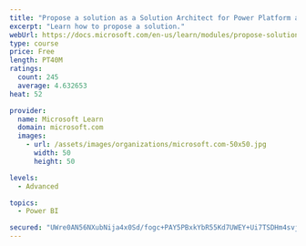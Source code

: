 ```yaml
---
title: "Propose a solution as a Solution Architect for Power Platform and Dynamics 365"
excerpt: "Learn how to propose a solution."
webUrl: https://docs.microsoft.com/en-us/learn/modules/propose-solution/
type: course
price: Free
length: PT40M
ratings:
  count: 245
  average: 4.632653
heat: 52

provider:
  name: Microsoft Learn
  domain: microsoft.com
  images:
    - url: /assets/images/organizations/microsoft.com-50x50.jpg
      width: 50
      height: 50

levels:
  - Advanced

topics:
  - Power BI

secured: "UWre0AN56NXubNija4x0Sd/fogc+PAY5PBxkYbR55Kd7UWEY+Ui7TSDHm4svj/vj8lsCWATQoE0OZnUoIWXkRXSHwtSbi4FbbaTrDEWX+O8mag2f3nc78vZzOEaOvcFTOZfUxC8b+BUdrfj1cmcJ7yTszBYGbzsisGCWWHF3/eBm6WcR9IdudgiVI3wR0a8D6rfKZugEjsR9ni5xp6wsq8C20VIcAkinqB8EsnER1f0vMddef9x3PAMm9vsAgIcdvdjJOcp2598atuxoAKxySHLGP8zqrxS6GYj6fBHAwSwmr2frLBsdTK81m7tBE/7b8+STt87e2yrxR6KQnc0clEWZ61k4tFbwfin5Eoot7hTTuBBWdItzC9PvEI+2880DmTnqqiQwewsB0n1hnf1iVw==;/q+qQHz8hRTpGjAMTKmgRg=="
---
```


